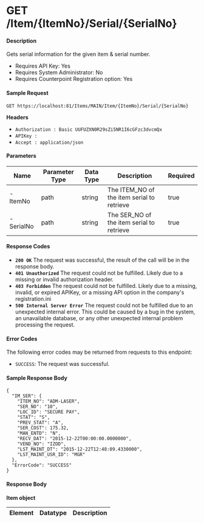 
# GET /Item/{ItemNo}/Serial/{SerialNo}

#### Description
Gets serial information for the given item & serial number.

- Requires API Key: Yes
- Requires System Administrator: No
- Requires Counterpoint Registration option: Yes

#### Sample Request

`GET https://localhost:81/Items/MAIN/Item/{ItemNo}/Serial/{SerialNo}`

**Headers**
- `Authorization : Basic UUFUZXN0R29sZi5NR1I6cGFzc3dvcmQx`
- `APIKey : `
- `Accept : application/json`

#### Parameters

Name | Parameter Type | Data Type | Description | Required
---- | -------------- | --------- | -------- | -----------
- ItemNo | path | string | The ITEM_NO of the item serial to retrieve | true
- SerialNo | path | string | The SER_NO of the item serial to retrieve | true

#### Response Codes
- **<code>200 OK</code>** The request was successful, the result of the call will be in the response body.
- **<code>401 Unauthorized</code>** The request could not be fulfilled. Likely due to a missing or invalid authorization header.
- **<code>403 Forbidden</code>** The request could not be fulfilled. Likely due to a missing, invalid, or expired APIKey, or a missing API option in the company's registration.ini 
- **<code>500 Internal Server Error</code>** The request could not be fulfilled due to an unexpected internal error. This could be caused by a bug in the system, an unavailable database, or any other unexpected internal problem processing the request.
 
#### Error Codes
The following error codes may be returned from requests to this endpoint:
- `SUCCESS`: The request was successful.

#### Sample Response Body

```
{
  "IM_SER": {
    "ITEM_NO": "ADM-LASER",
    "SER_NO": "10",
    "LOC_ID": "SECURE PAY",
    "STAT": "S",
    "PREV_STAT": "A",
    "SER_COST": 175.32,
    "MAN_ENTD": "N",
    "RECV_DAT": "2015-12-22T00:00:00.0000000",
    "VEND_NO": "IZOD",
    "LST_MAINT_DT": "2015-12-22T12:48:09.4330000",
    "LST_MAINT_USR_ID": "MGR"
  },
  "ErrorCode": "SUCCESS"
}
```

#### Response Body

**Item object**

Element | Datatype | Description
------- | -------- | -----------
